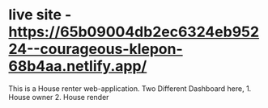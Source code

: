 # live site - https://65b09004db2ec6324eb95224--courageous-klepon-68b4aa.netlify.app/
 This is a House renter web-application.
Two Different Dashboard here, 1. House owner 2. House render
